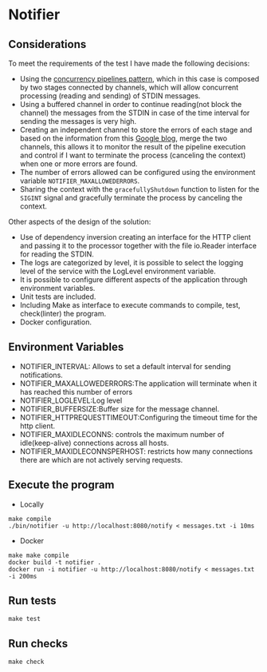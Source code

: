 # Notifier

## Considerations

To meet the requirements of the test I have made the following decisions:

* Using the [concurrency pipelines pattern](https://go.dev/blog/pipelines), which in this case is composed
by two stages connected by channels, which will allow concurrent processing (reading and sending) of STDIN messages.
* Using a buffered channel in order to continue reading(not block the channel) the messages from the STDIN in case of the time interval for sending the messages is very high.
* Creating an independent channel to store the errors of each stage and based on the information from this [Google blog](https://go.dev/blog/pipelines), merge the two channels, 
this allows it to monitor the result of the pipeline execution and control if I want to terminate the process (canceling the context) when one or more errors are found. 
* The number of errors allowed can be configured using the environment variable `NOTIFIER_MAXALLOWEDERRORS`.
* Sharing the context with the `gracefullyShutdown` function to listen for the `SIGINT` signal and gracefully terminate the process by canceling the context.

Other aspects of the design of the solution:

* Use of dependency inversion creating an interface for the HTTP client and passing it to the processor together with the file io.Reader interface for reading the STDIN.
* The logs are categorized by level, it is possible to select the logging level of the service with the LogLevel environment variable.
* It is possible to configure different aspects of the application through environment variables.
* Unit tests are included.
* Including Make as interface to execute commands to compile, test, check(linter) the program.
* Docker configuration.

## Environment Variables

* NOTIFIER_INTERVAL: Allows to set a default interval for sending notifications.
* NOTIFIER_MAXALLOWEDERRORS:The application will terminate when it has reached this number of errors
* NOTIFIER_LOGLEVEL:Log level
* NOTIFIER_BUFFERSIZE:Buffer size for the message channel.
* NOTIFIER_HTTPREQUESTTIMEOUT:Configuring the timeout time for the http client.
* NOTIFIER_MAXIDLECONNS: controls the maximum number of idle(keep-alive) connections across all hosts.
* NOTIFIER_MAXIDLECONNSPERHOST: restricts how many connections there are which are not actively serving requests.

## Execute the program

* Locally

```
make compile
./bin/notifier -u http://localhost:8080/notify < messages.txt -i 10ms
```

* Docker

```
make make compile
docker build -t notifier .
docker run -i notifier -u http://localhost:8080/notify < messages.txt -i 200ms
```

## Run tests

```
make test
```

## Run checks
```
make check
```


